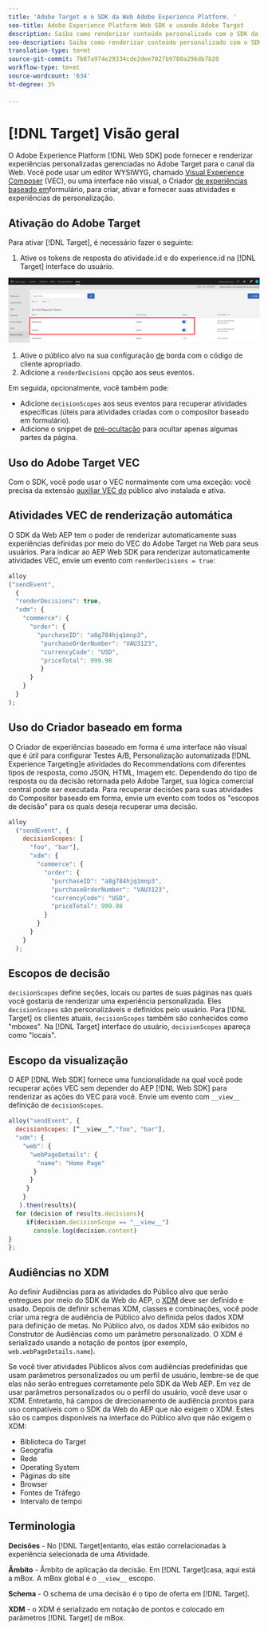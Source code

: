 ```yaml
---
title: 'Adobe Target e o SDK da Web Adobe Experience Platform. '
seo-title: Adobe Experience Platform Web SDK e usando Adobe Target
description: Saiba como renderizar conteúdo personalizado com o SDK da Web Experience Platform usando o Adobe Target
seo-description: Saiba como renderizar conteúdo personalizado com o SDK da Web Experience Platform usando o Adobe Target
translation-type: tm+mt
source-git-commit: 7b07a974e29334cde2dee7027b9780a296db7b20
workflow-type: tm+mt
source-wordcount: '634'
ht-degree: 3%

---
```



# [!DNL Target] Visão geral

O Adobe Experience Platform [!DNL Web SDK] pode fornecer e renderizar experiências personalizadas gerenciadas no Adobe Target para o canal da Web. Você pode usar um editor WYSIWYG, chamado [Visual Experience Composer](https://docs.adobe.com/content/help/en/target/using/experiences/vec/visual-experience-composer.html) (VEC), ou uma interface não visual, o Criador [de experiências baseado em](https://docs.adobe.com/content/help/en/target/using/experiences/form-experience-composer.html)formulário, para criar, ativar e fornecer suas atividades e experiências de personalização.

## Ativação do Adobe Target

Para ativar [!DNL Target], é necessário fazer o seguinte:

1. Ative os tokens de resposta do atividade.id e do experience.id na [!DNL Target] interface do usuário.

![público alvo_reponse_token](../../solution-specific/target/assets/target_response_token.png)

1. Ative o público alvo na sua configuração [de](../../fundamentals/edge-configuration.md) borda com o código de cliente apropriado.
1. Adicione a `renderDecisions` opção aos seus eventos.

Em seguida, opcionalmente, você também pode:

* Adicione `decisionScopes` aos seus eventos para recuperar atividades específicas (úteis para atividades criadas com o compositor baseado em formulário).
* Adicione o snippet de [pré-ocultação](../../solution-specific/target/flicker-management.md) para ocultar apenas algumas partes da página.

## Uso do Adobe Target VEC

Com o SDK, você pode usar o VEC normalmente com uma exceção: você precisa da extensão [auxiliar VEC do](https://docs.adobe.com/content/help/en/target/using/experiences/vec/troubleshoot-composer/vec-helper-browser-extension.html) público alvo instalada e ativa.

## Atividades VEC de renderização automática

O SDK da Web AEP tem o poder de renderizar automaticamente suas experiências definidas por meio do VEC do Adobe Target na Web para seus usuários. Para indicar ao AEP Web SDK para renderizar automaticamente atividades VEC, envie um evento com `renderDecisions = true`:

```javascript
alloy
("sendEvent", 
  { 
  "renderDecisions": true, 
  "xdm": {
    "commerce": { 
      "order": {
        "purchaseID": "a8g784hjq1mnp3", 
         "purchaseOrderNumber": "VAU3123", 
         "currencyCode": "USD", 
         "priceTotal": 999.98 
         } 
      } 
    }
  }
);
```

## Uso do Criador baseado em forma

O Criador de experiências baseado em forma é uma interface não visual que é útil para configurar Testes A/B, Personalização automatizada [!DNL Experience Targeting]e atividades do Recommendations com diferentes tipos de resposta, como JSON, HTML, Imagem etc. Dependendo do tipo de resposta ou da decisão retornada pelo Adobe Target, sua lógica comercial central pode ser executada. Para recuperar decisões para suas atividades do Compositor baseado em forma, envie um evento com todos os &quot;escopos de decisão&quot; para os quais deseja recuperar uma decisão.

```javascript
alloy
  ("sendEvent", { 
    decisionScopes: [
      "foo", "bar"], 
      "xdm": {
        "commerce": { 
          "order": { 
            "purchaseID": "a8g784hjq1mnp3", 
            "purchaseOrderNumber": "VAU3123", 
            "currencyCode": "USD", 
            "priceTotal": 999.98 
          } 
        } 
      } 
    }
  );
```

## Escopos de decisão

`decisionScopes` define seções, locais ou partes de suas páginas nas quais você gostaria de renderizar uma experiência personalizada. Eles `decisionScopes` são personalizáveis e definidos pelo usuário. Para [!DNL Target] os clientes atuais, `decisionScopes` também são conhecidos como &quot;mboxes&quot;. Na [!DNL Target] interface do usuário, `decisionScopes` apareça como &quot;locais&quot;.

## __Escopo da visualização__

O AEP [!DNL Web SDK] fornece uma funcionalidade na qual você pode recuperar ações VEC sem depender do AEP [!DNL Web SDK] para renderizar as ações do VEC para você. Envie um evento com `__view__` definição de `decisionScopes`.

```javascript
alloy("sendEvent", {
  decisionScopes: [“__view__”,"foo", "bar"], 
  "xdm": { 
    "web": { 
      "webPageDetails": { 
        "name": "Home Page"
       }
      } 
     }
    }
   ).then(results){
  for (decision of results.decisions){
     if(decision.decisionScope == "__view__")
       console.log(decision.content)
}
};
```

## Audiências no XDM

Ao definir Audiências para as atividades do Público alvo que serão entregues por meio do SDK da Web do AEP, o [XDM](https://docs.adobe.com/content/help/pt-BR/experience-platform/xdm/home.html) deve ser definido e usado. Depois de definir schemas XDM, classes e combinações, você pode criar uma regra de audiência de Público alvo definida pelos dados XDM para definição de metas. No Público alvo, os dados XDM são exibidos no Construtor de Audiências como um parâmetro personalizado. O XDM é serializado usando a notação de pontos (por exemplo, `web.webPageDetails.name`).

Se você tiver atividades Públicos alvos com audiências predefinidas que usam parâmetros personalizados ou um perfil de usuário, lembre-se de que elas não serão entregues corretamente pelo SDK da Web AEP. Em vez de usar parâmetros personalizados ou o perfil do usuário, você deve usar o XDM. Entretanto, há campos de direcionamento de audiência prontos para uso compatíveis com o SDK da Web do AEP que não exigem o XDM. Estes são os campos disponíveis na interface do Público alvo que não exigem o XDM:

* Biblioteca do Target
* Geografia  
* Rede
* Operating System
* Páginas do site
* Browser
* Fontes de Tráfego
* Intervalo de tempo

## Terminologia

__Decisões__ - No [!DNL Target]entanto, elas estão correlacionadas à experiência selecionada de uma Atividade.

__Âmbito__ - Âmbito de aplicação da decisão. Em [!DNL Target]casa, aqui está a mBox. A mBox global é o `__view__` escopo.

__Schema__ - O schema de uma decisão é o tipo de oferta em [!DNL Target].

__XDM__ - o XDM é serializado em notação de pontos e colocado em parâmetros [!DNL Target] de mBox.
